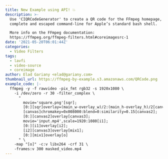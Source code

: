```yaml
---
title: New Example using API! 💥
description: >-
  Use 'CIQRCodeGenerator' to create a QR code for the FFmpeg homepage, given as
  complete and escaped command-line for Apple’s standard bash shell.

  More info on the FFmpeg documentation:
  https://ffmpeg.org/ffmpeg-filters.html#coreimagesrc-1
date: '2021-05-20T06:01:44Z'
categories:
  - Video Filters
tags:
  - lavfi
  - video-source
  - coreimage
author: Elad Gariany <elad@gariany.com>
thumbnail_url: https://ffmpeg-by-example.s3.amazonaws.com/QRCode.png
example_code: |-
  ffmpeg -y -f rawvideo -pix_fmt rgb32 -s 1920x1080 \
    -i /dev/zero -r 30 -filter_complex \
      "
        movie='square.png'[sqr];
        [0:][sqr]overlay=(main_w-overlay_w)/2:(main_h-overlay_h)/2[canvas];
        [canvas]chromakey=0x008000:blend=0:similarity=0.15[canvas2];
        [0:][canvas2]overlay[canvas3];
        movie='input.mp4',scale=1920:1080[i1];
        [0:][i1]overlay[i2];
        [i2][canvas3]overlay[mix1];
        [0:][mix1]overlay[o]
      " \
    -map "[o]" -c:v libx264 -crf 31 \
    -frames:v 300 masked_video.mp4
---
```

